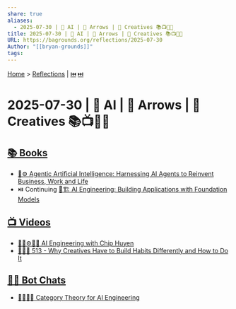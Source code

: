 ```yaml
---
share: true
aliases:
  - 2025-07-30 | 🤖 AI | 🏹 Arrows | 🫟 Creatives 📚📺🤖💬
title: 2025-07-30 | 🤖 AI | 🏹 Arrows | 🫟 Creatives 📚📺🤖💬
URL: https://bagrounds.org/reflections/2025-07-30
Author: "[[bryan-grounds]]"
tags: 
---
```

[Home](../index.md) > [Reflections](./index.md) | [⏮️](./2025-07-29.md) [⏭️](./2025-07-31.md)  
# 2025-07-30 | 🤖 AI | 🏹 Arrows | 🫟 Creatives 📚📺🤖💬  
## [📚 Books](../books/index.md)  
- [🤖⚙️ Agentic Artificial Intelligence: Harnessing AI Agents to Reinvent Business, Work and Life](../books/agentic-artificial-intelligence-harnessing-ai-agents-to-reinvent-business-work-and-life.md)  
- ⏯️ Continuing [🤖🏗️ AI Engineering: Building Applications with Foundation Models](../books/ai-engineering-building-applications-with-foundation-models.md)  
  
## [📺 Videos](../videos/index.md)  
- [🤖🧠⚙️👩‍💻 AI Engineering with Chip Huyen](../videos/ai-engineering-with-chip-huyen.md)  
- [🎨🧱🔄 513 - Why Creatives Have to Build Habits Differently and How to Do It](../videos/513-why-creatives-have-to-build-habits-differently-and-how-to-do-it.md)  
  
## [🤖💬 Bot Chats](../bot-chats/index.md)  
- [📐🔗🤖🧠 Category Theory for AI Engineering](../bot-chats/category-theory-for-ai-engineering.md)